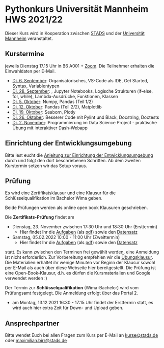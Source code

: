 # Pythonkurs Universität Mannheim HWS 2021/22

Dieser Kurs wird in Kooperation zwischen [STADS](https://stads.uni-mannheim.de) und der [Universität Mannheim](http://uni-mannheim.de) veranstaltet.

## Kurstermine

jeweils Dienstag 17.15 Uhr in B6 A001 + [Zoom](https://zoom.us). Die Teilnehmer erhalten die Einwahldaten per E-Mail.

* [Di. 6. September](lec01/agenda.md): Organisatorisches, VS-Code als IDE, Get Started, Syntax, Variablentypen
* [Di. 28. September](lec02/agenda.md): , Jupyter Notebooks, Logische Strukturen (if-else, for, while), Lambda-Ausdrücke, Funktionen, Klassen
* [Di. 5. Oktober](lec03/agenda.md): Numpy, Pandas (Teil 1/2)
* [Di. 12. Oktober](lec04/agenda.md): Pandas (Teil 2/2), Matplotlib 
* [Di. 19. Oktober](lec05/agenda.md): Seaborn, Plotly
* [Di. 26. Oktober](lec06/agenda.md): Besserer Code mit Pylint und Black, Docstring, Doctests 
* [Di. 2. November](lec07/agenda.md): Programmierung im Data Science Project - praktische Übung mit interaktiver Dash-Webapp


## Einrichtung der Entwicklungsumgebung

Bitte lest eucht die [Anleitung zur Einrichtung der Entwicklungsumgebung](SetupIDE_Environment.md) durch und folgt den dort beschriebenen Schritten.
Ab dem zweiten Kurstermin setzen wir das Setup voraus.

## Prüfung
Es wird eine Zertifikatsklausur und eine Klausur für die Schlüsselqualifikation im Bachelor Wima geben.

Beide Prüfungen werden als online open book Klausuren geschrieben.

Die **Zertifikats-Prüfung** findet am 
* Dienstag, 23. November zwischen 17:30 Uhr und 18:30 Uhr (Ersttermin)
    * Hier findet Ihr die [Aufgaben](exams/Zertifikat1_2021/tasks.md) (als [pdf](exams/Zertifikat1_2021/tasks.pdf)) sowie den [Datensatz](exams/Zertifikat1_2021/diamonds.csv)
* Samstag, 05.02.2022 10:00 - 11:00 Uhr (Zweittermin)
    * Hier findet Ihr die [Aufgaben](exams/Zertifikat2_2021/tasks.md) (als [pdf](exams/Zertifikat2_2021/tasks.pdf)) sowie den [Datensatz](exams/Zertifikat2_2021/data.csv)

statt. Es kann zwischen den Terminen frei gewählt werden, eine Anmeldung ist nicht erforderlich. Zur Vorbereitung empfehlen wir die [Übungsklausur](mock_exam/tasks.md). Die Materialien erhaltet ihr wenige Minuten vor Beginn der Klausur sowohl per E-Mail als auch über diese Webseite hier bereitgestellt. Die Prüfung ist eine Open-Book-Klausur, d.h. es dürfen die Kursmaterialien und Google verwendet werden :)

Der Termin zur **Schlüsselqualifikation** (Wima-Bachelor) wird vom Prüfungsamt festgelegt. Die Anmeldung erfolgt über das Portal 2.
* am Montag, 13.12.2021 16:30 - 17:15 Uhr findet der Ersttermin statt, es wird auch hier extra Zeit für Down- und Upload geben.

## Ansprechpartner

Bitte wendet Euch bei allen Fragen zum Kurs per E-Mail an [kurse@stads.de](mailto:kurse@stads.de) oder [maximilian.birr@stads.de](mailto:kurse@stads.de)
